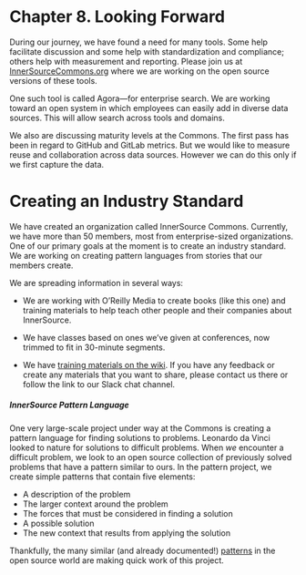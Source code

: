 Chapter 8. Looking Forward
==========================

During our journey, we have found a need for many tools. Some help facilitate discussion and some help with standardization and compliance; others help with measurement and reporting. Please join us at [InnerSourceCommons.org](http://innersourcecommons.org/tools) where we are working on the open source versions of these tools.

One such tool is called Agora—for enterprise search. We are working toward an open system in which employees can easily add in diverse data sources. This will allow search across tools and domains.

We also are discussing maturity levels at the Commons. The first pass has been in regard to GitHub and GitLab metrics. But we would like to measure reuse and collaboration across data sources. However we can do this only if we first capture the data.

Creating an Industry Standard
=============================

We have created an organization called InnerSource Commons. Currently, we have more than 50 members, most from enterprise-sized organizations. One of our primary goals at the moment is to create an industry standard. We are working on creating pattern languages from stories that our members create.

We are spreading information in several ways:

* We are working with O’Reilly Media to create books (like this one) and training materials to help teach other people and their companies about InnerSource.
  
* We have classes based on ones we’ve given at conferences, now trimmed to fit in 30-minute segments.
  
* We have [training materials on the wiki](http://www.innersourcecommons.org/training). If you have any feedback or create any materials that you want to share, please contact us there or follow the link to our Slack chat channel.
  
##### InnerSource Pattern Language

One very large-scale project under way at the Commons is creating a pattern language for finding solutions to problems. Leonardo da Vinci looked to nature for solutions to difficult problems. When _we_ encounter a difficult problem, we look to an open source collection of previously solved problems that have a pattern similar to ours. In the pattern project, we create simple patterns that contain five elements:

* A description of the problem
* The larger context around the problem
* The forces that must be considered in finding a solution
* A possible solution
* The new context that results from applying the solution
  
Thankfully, the many similar (and already documented!) [patterns](http://www.innersourcecommons.org/patterns) in the open source world are making quick work of this project.
